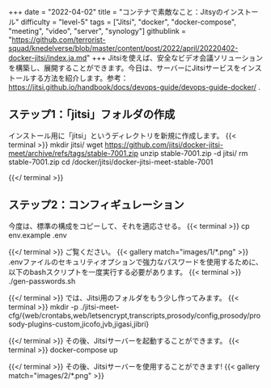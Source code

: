 +++
date = "2022-04-02"
title = "コンテナで素敵なこと：Jitsyのインストール"
difficulty = "level-5"
tags = ["Jitsi", "docker", "docker-compose", "meeting", "video", "server", "synology"]
githublink = "https://github.com/terrorist-squad/knedelverse/blob/master/content/post/2022/april/20220402-docker-jitsi/index.ja.md"
+++
Jitsiを使えば、安全なビデオ会議ソリューションを構築し、展開することができます。今日は、サーバーにJitsiサービスをインストールする方法を紹介します。参考：https://jitsi.github.io/handbook/docs/devops-guide/devops-guide-docker/ .
## ステップ1：「jitsi」フォルダの作成
インストール用に「jitsi」というディレクトリを新規に作成します。
{{< terminal >}}
mkdir jitsi/
wget https://github.com/jitsi/docker-jitsi-meet/archive/refs/tags/stable-7001.zip
unzip  stable-7001.zip -d jitsi/
rm stable-7001.zip 
cd /docker/jitsi/docker-jitsi-meet-stable-7001

{{</ terminal >}}

## ステップ2：コンフィギュレーション
今度は、標準の構成をコピーして、それを適応させる。
{{< terminal >}}
cp env.example .env

{{</ terminal >}}
ご覧ください。
{{< gallery match="images/1/*.png" >}}
.envファイルのセキュリティオプションで強力なパスワードを使用するために、以下のbashスクリプトを一度実行する必要があります。
{{< terminal >}}
./gen-passwords.sh

{{</ terminal >}}
では、Jitsi用のフォルダをもう少し作ってみます。
{{< terminal >}}
mkdir -p ./jitsi-meet-cfg/{web/crontabs,web/letsencrypt,transcripts,prosody/config,prosody/prosody-plugins-custom,jicofo,jvb,jigasi,jibri}

{{</ terminal >}}
その後、Jitsiサーバーを起動することができます。
{{< terminal >}}
docker-compose up

{{</ terminal >}}
その後、Jitsiサーバーを使用することができます!
{{< gallery match="images/2/*.png" >}}

